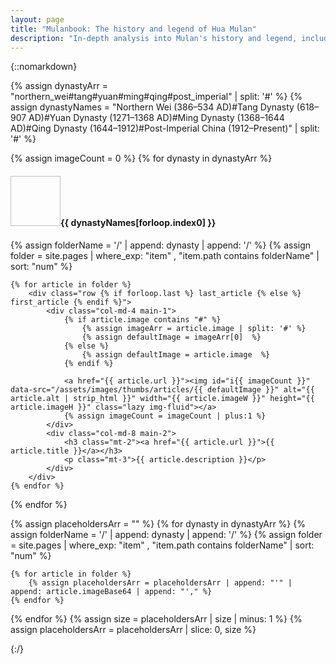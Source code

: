 ```yaml
---
layout: page
title: "Mulanbook: The history and legend of Hua Mulan"
description: "In-depth analysis into Mulan's history and legend, including research on numerous retellings and historical references written over the past 1,500 years."
---
```


{::nomarkdown}

{% assign dynastyArr = "northern_wei#tang#yuan#ming#qing#post_imperial" | split: '#' %}
{% assign dynastyNames = "Northern Wei (386&ndash;534 AD)#Tang Dynasty (618&ndash;907 AD)#Yuan Dynasty (1271&ndash;1368 AD)#Ming Dynasty (1368&ndash;1644 AD)#Qing Dynasty (1644&ndash;1912)#Post-Imperial China (1912&ndash;Present)" | split: '#' %}


{% assign imageCount = 0 %}
{% for dynasty in dynastyArr %}
	<h4 class="heading text-left mb-5"><img data-src="/assets/images/thumbs/dynasties/{{ dynasty }}.jpg" width="80" height="80" class="lazy">{{ dynastyNames[forloop.index0] }}</h4>
	{% assign folderName = '/' | append: dynasty | append: '/' %}
	{% assign folder = site.pages | where_exp: "item" , "item.path contains folderName" | sort: "num" %}

	{% for article in folder %}
		<div class="row {% if forloop.last %} last_article {% else %} first_article {% endif %}">
			<div class="col-md-4 main-1">
				{% if article.image contains "#" %}
					{% assign imageArr = article.image | split: '#' %}
					{% assign defaultImage = imageArr[0]  %}
				{% else %}
					{% assign defaultImage = article.image  %}
				{% endif %}

				<a href="{{ article.url }}"><img id="i{{ imageCount }}" data-src="/assets/images/thumbs/articles/{{ defaultImage }}" alt="{{ article.alt | strip_html }}" width="{{ article.imageW }}" height="{{ article.imageH }}" class="lazy img-fluid"></a>
				{% assign imageCount = imageCount | plus:1 %}
			</div>
			<div class="col-md-8 main-2">
				<h3 class="mt-2"><a href="{{ article.url }}">{{ article.title }}</a></h3>
				<p class="mt-3">{{ article.description }}</p>
			</div>
		</div>
	{% endfor %}
{% endfor %}

{% assign placeholdersArr = "" %}
{% for dynasty in dynastyArr %}
	{% assign folderName = '/' | append: dynasty | append: '/' %}
	{% assign folder = site.pages | where_exp: "item" , "item.path contains folderName" | sort: "num" %}

	{% for article in folder %}
		{% assign placeholdersArr = placeholdersArr | append: "'" | append: article.imageBase64 | append: "'," %}
	{% endfor %}
{% endfor %}
{% assign size = placeholdersArr | size | minus: 1 %}
{% assign placeholdersArr = placeholdersArr | slice: 0, size %}
<script type="text/javascript">var placeholdersArr = [{{ placeholdersArr }}]; function imgPlaceholders() { for(var i=0; i<{{imageCount}}; i++) { var pImg = document.getElementById('i'+i); pImg.style.backgroundSize = "cover"; pImg.style.backgroundImage="url(data:image/svg+xml;base64,"+placeholdersArr[i]+")"; pImg.style.width="100%"; pImg.height = (pImg.offsetWidth*0.6557);}} window.addEventListener("resize", imagePlaceholders); imagePlaceholders();
</script>
<script type="text/javascript" src="https://cdn.jsdelivr.net/npm/vanilla-lazyload@12.0.0/dist/lazyload.min.js" onload="var lazyLoadInstance=new LazyLoad({elements_selector:'.lazy'});"></script>
{:/}
